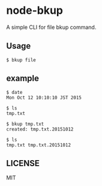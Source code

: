 # node-bkup
A simple CLI for file bkup command.

## Usage

```
$ bkup file
```

## example

```
$ date
Mon Oct 12 10:10:10 JST 2015

$ ls
tmp.txt

$ bkup tmp.txt
created: tmp.txt.20151012

$ ls
tmp.txt tmp.txt.20151012
```

## LICENSE

MIT